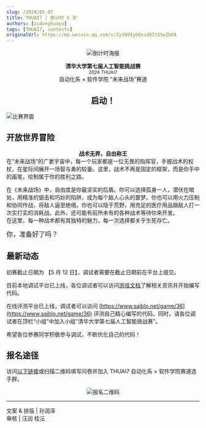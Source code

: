 ```yaml
---
slug: /2024/05-07
title: THUAI7 | 倒计时 5 天
authors: [zidonghuayu]
tags: [THUAI7, contests]
originalUrl: https://mp.weixin.qq.com/s/ZyV80IybQxid8ItSSeZbXA
---
```


<center>

![倒计时海报](img/1.png)</center>

<!--truncate-->

<center>
  <strong>清华大学第七届人工智能挑战赛</strong><br />
  <small>2024 THUAI7</small><br />
  自动化系 × 软件学院 “未来战场”赛道
  <h2>启动！</h2>
</center>

![比赛界面](img/2.png)

## 开放世界冒险  

**<center>战术无界，自由称王**</center>
在“未来战场”的广袤宇宙中，每一个玩家都是一位无畏的指挥官，手握战术的权杖，在星际间展开一场智与勇的较量。这里，战术不再是固定的框架，而是你手中的画笔，绘制属于你的胜利之路。

在《未来战场》中，自由度是你最坚实的后盾。你可以选择孤身一人，潜伏在暗处，用精准的狙击和巧妙的陷阱，成为每个敌人心头的噩梦。你也可以用火力压制和协同作战，将敌人逼至绝境。你也可以隐于荒野，用充足的医疗用品跟敌人打一次实打实的消耗战。此外，还可能有前所未有的各种战术等待你来开发。  
在这里，每一种战术都有其独特的魅力，每一次选择都关乎生死存亡。

<big>你，准备好了吗？</big>

## 最新动态

初赛截止日期为 【5 月 12 日】，调试者需要在截止日期前在平台上提交。

目前本地调试平台已上线，各位调试者可以访问[游戏文档](https://thuasta.github.io/thuai-7)了解相关资讯并开始编写代码。

在线评测平台已上线，调试者可以访问 [https://www.saiblo.net/game/36](https://www.saiblo.net/game/36) 评测自己精心编写的代码。同时，请各位调试者在顶栏“小组”中加入小组“清华大学第七届人工智能挑战赛”。

希望各位参赛同学积极参与调试，不断优化自己的代码！

## 报名途径

访问[以下链接](https://wj.qq.com/s2/14528984/c7b2/)或扫描二维码填写问卷并加入 THUAI7 自动化系 × 软件学院赛道选手群。<center>

![报名二维码](img/3.png)</center>

---

文案 & 排版 | 孙润泽  
审核 | 汪润 桂沄
